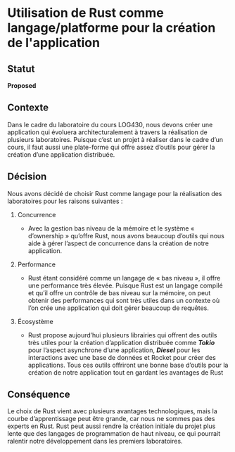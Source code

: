 # Utilisation de Rust comme langage/platforme pour la création de l'application

## Statut

**Proposed**

## Contexte

Dans le cadre du laboratoire du cours LOG430, nous devons créer une application qui évoluera architecturalement à travers la réalisation de plusieurs
laboratoires. Puisque c’est un projet à réaliser dans le cadre d’un cours, il faut
aussi une plate-forme qui offre assez d’outils pour gérer la création d’une application distribuée.

## Décision

Nous avons décidé de choisir Rust comme langage pour la réalisation des laboratoires pour les raisons suivantes :

1. Concurrence
	- Avec la gestion bas niveau de la mémoire et le système « d’ownership » qu’offre Rust, nous avons beaucoup d’outils qui nous aide à gérer
	  l’aspect de concurrence dans la création de notre application.

2. Performance
	- Rust étant considéré comme un langage de « bas niveau », il offre une performance très élevée. Puisque Rust est un langage compilé et
	  qu’il offre un contrôle de bas niveau sur la mémoire, on peut obtenir des performances qui sont très utiles dans un contexte où l’on crée
	  une application qui doit gérer beaucoup de requêtes.

3. Écosystème
	- Rust propose aujourd’hui plusieurs librairies qui offrent des outils très utiles pour la création d’application distribuée comme ***Tokio***
	  pour l’aspect asynchrone d’une application, ***Diesel*** pour les interactions avec une base de données et Rocket pour créer des applications.
	  Tous ces outils offriront une bonne base d’outils pour la création de notre application tout en gardant les avantages de Rust

## Conséquence

Le choix de Rust vient avec plusieurs avantages technologiques, mais la courbe d’apprentissage peut être grande, car nous ne sommes pas des
experts en Rust. Rust peut aussi rendre la création initiale du projet plus lente que des langages de programmation de haut niveau, ce qui
pourrait ralentir notre développement dans les premiers laboratoires.
